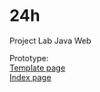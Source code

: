 # 24h
Project Lab Java Web

Prototype:<br/>
<a href="https://tuandl.github.io/24h/frontend/html/template.1.0.html">Template page</a><br/>
<a href="https://tuandl.github.io/24h/frontend/html/index.html">Index page</a><br/>